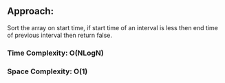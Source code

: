 ## Approach:
Sort the array on start time, if start time of an interval is less then end time of previous interval then return false.
​
### Time Complexity: O(NLogN)
### Space Complexity: O(1)